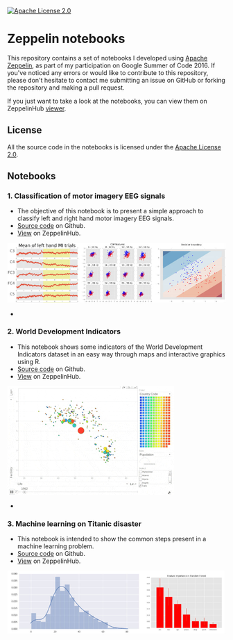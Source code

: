 [![Apache License 2.0](http://img.shields.io/badge/license-APACHE2-blue.svg)](https://www.apache.org/licenses/LICENSE-2.0.html)

# Zeppelin notebooks

This repository contains a set of notebooks I developed using [Apache Zeppelin](http://zeppelin.apache.org), as part of my participation on Google Summer of Code 2016. If you've noticed any errors or would like to contribute to this repository, please don't hesitate to contact me submitting an issue on GitHub or forking the repository and making a pull request.

If you just want to take a look at the notebooks, you can view them on ZeppelinHub [viewer](https://www.zeppelinhub.com/viewer).

## License

All the source code in the notebooks is licensed under the [Apache License 2.0](http://www.apache.org/licenses/LICENSE-2.0).

## Notebooks

### 1. Classification of motor imagery EEG signals

- The objective of this notebook is to present a simple approach to classify left and right hand motor imagery EEG signals.
- [Source code](https://raw.githubusercontent.com/bustios/zeppelin-notebooks/master/notebook-01/note.json) on Github.
- [View](https://www.zeppelinhub.com/viewer/notebooks/bm90ZTovL2J1c3Rpb3MvbG9jYWwvOThlYTU4OTczMTc5NGYyNThmNjQ2YmVlM2Q3ODI3ZTYvbm90ZS5qc29u) on ZeppelinHub.

![image.jpg](/images/note01.jpg?raw=true)

-

### 2. World Development Indicators

- This notebook shows some indicators of the World Development Indicators dataset in an easy way through maps and interactive graphics using R.
- [Source code](https://raw.githubusercontent.com/bustios/zeppelin-notebooks/master/notebook-02/note.json) on Github.
- [View](https://www.zeppelinhub.com/viewer/notebooks/bm90ZTovL2J1c3Rpb3MvbG9jYWwvZjhlZTE1Zjk1MGQ1NDQ4MDg2OTUwMWYyOTkwZWNlYzMvbm90ZS5qc29u) on ZeppelinHub.

![image.gif](/images/note02.gif?raw=true)

-

### 3. Machine learning on Titanic disaster

- This notebook is intended to show the common steps present in a machine learning problem.
- [Source code](https://raw.githubusercontent.com/bustios/zeppelin-notebooks/master/notebook-03/note.json) on Github.
- [View](https://www.zeppelinhub.com/viewer/notebooks/bm90ZTovL2J1c3Rpb3MvbG9jYWwvYmI0Y2EwNjVkMTI1NDY2Y2EzNTIzNThiZjViYzIxOWQvbm90ZS5qc29u) on ZeppelinHub.

![image.jpg](/images/note03.jpg?raw=true)
